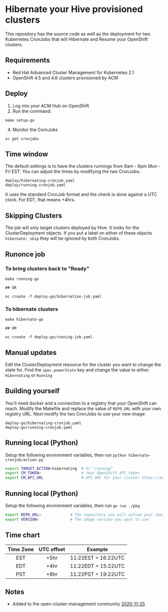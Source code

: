 # Hibernate your Hive provisioned clusters
This repository has the source code as well as the deployment for two Kubernetes CronJobs that will Hibernate and Resume your OpenShift clusters.

## Requirements
- Red Hat Advanced Cluster Management for Kubernetes 2.1
- OpenShift 4.5 and 4.6 clusters provisioned by ACM

## Deploy
1. Log into your ACM Hub on OpenShift
2. Run the command:
```
make setup-go
```
4. Monitor the CornJobs
```
oc get cronjobs
```

## Time window
The default settings is to have the clusters runnings from 8am - 6pm Mon - Fri EST.  You can adjust the times by modifying the two CronJobs:
```
deploy/hibernating-cronjob.yaml
deploy/running-cronjob.yaml
```
It uses the standard CronJob format and the check is done against a UTC clock.  For EDT, that means +4hrs.

## Skipping Clusters
The job will only target clusters deployed by Hive. It looks for the ClusterDeployment objects.  If you put a label on either of these objects `hibernate: skip` they will be ignored by both CronJobs.

## Runonce job
### To bring clusters back to "Ready"
```
make running-go

## OR

oc create -f deploy-go/hibernation-job.yaml
```
### To hibernate clusters
```
make hibernate-go

## OR

oc create -f deploy-go/running-job.yaml
```

## Manual updates
Edit the ClusterDeployment resource for the cluster you want to change the state for.  Find the `spec.powerState` key and change the value to either: `Hibernating` or `Running`

## Building yourself
You'll need docker and a connection to a registry that your OpenShift can reach.  Modify the Makefile and replace the value of `REPO_URL` with your own registry URL. Next modify the two CronJobs to use your new image:
```
deploy-go/hibernating-cronjob.yaml
deploy-go/running-cronjob.yaml
```

## Running local (Python)
Setup the following environment variables, then run `python hibernate-cronjob/action.py`
```bash
export TARGET_ACTION=hibernating  # Or "running"
export CM_TOKEN=                  # Your OpenShift API token
export CM_API_URL                 # API URL for your cluster https://my.cluster.hostname.com:6443
```

## Running local (Python)
Setup the following environment variables, then run `go run ./pkg`
```bash
export REPO_URL=             # The repository you will upload your image too
export VERSION=              # The image version you want to use
```

## Time chart
| Time Zone | UTC offset | Example |
| :-------: | :--------: | :-----: |
| EST       | +5hr       | 11:22EST = 16:22UTC |
| EDT       | +4hr       | 11:22EDT = 15:22UTC |
| PST       | +8hr       | 11:22PST = 19:22UTC |

## Notes
* Added to the open-cluster-management community [2020-11-25](https://github.com/open-cluster-management/community/issues/6)
